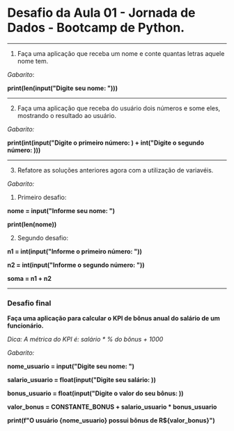 # Desafio da Aula 01 - Jornada de Dados - Bootcamp de Python.
****
1) Faça uma aplicação que receba um nome e conte quantas letras aquele nome tem.

*Gabarito*:

**print(len(input("Digite seu nome: ")))**
****
2) Faça uma aplicação que receba do usuário dois números e some eles, mostrando o resultado ao usuário.

*Gabarito:*

**print(int(input("Digite o primeiro número: ) + int("Digite o segundo número: )))**

****
3) Refatore as soluções anteriores agora com a utilização de variavéis.

*Gabarito:*

1. Primeiro desafio:

**nome = input("Informe seu nome: ")**

**print(len(nome))**

2. Segundo desafio:

**n1 = int(input("Informe o primeiro número: "))**

**n2 = int(input("Informe o segundo número: "))**

**soma = n1 + n2**
****

### Desafio final
**Faça uma aplicação para calcular o KPI de bônus anual do salário de um funcionário.**

*Dica: A métrica do KPI é: salário * % do bônus + 1000*

*Gabarito:*

**nome_usuario = input("Digite seu nome: ")**

**salario_usuario = float(input("Digite seu salário: ))**

**bonus_usuario = float(input("Digite o valor do seu bônus: ))**

**valor_bonus = CONSTANTE_BONUS + salario_usuario * bonus_usuario**

**print(f"O usuário {nome_usuario} possui bônus de R${valor_bonus}")**